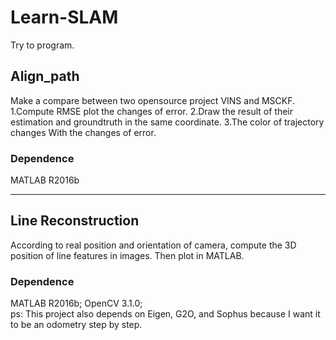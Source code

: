 # Learn-SLAM
Try to program.
## Align_path 
Make a compare between two opensource project VINS and MSCKF. 1.Compute RMSE plot the changes of error. 2.Draw the result of their estimation and groundtruth in the same coordinate. 3.The color of trajectory changes With the changes of error.
### Dependence
MATLAB R2016b
************************************************************************
## Line Reconstruction
According to real position and orientation of camera, compute the 3D position of line features in images. Then plot in MATLAB.
### Dependence
MATLAB R2016b; OpenCV 3.1.0;<br> 
ps: This project also depends on Eigen, G2O, and Sophus because I want it to be an odometry step by step.
